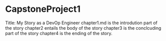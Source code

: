 # CapstoneProject1
Title: My Story as a DevOp Engineer
chapter1.md is the introdution part of the story
chapter2 entails the body of the story
chapter3 is the conclcuding part of the story
chapter4 is the ending of the story.
